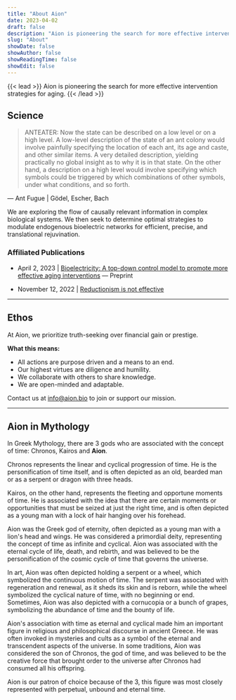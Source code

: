 ```yaml
---
title: "About Aion"
date: 2023-04-02
draft: false
description: "Aion is pioneering the search for more effective intervention strategies for aging."
slug: "About"
showDate: false
showAuthor: false
showReadingTime: false
showEdit: false
---
```

{{< lead >}}
Aion is pioneering the search for more effective intervention strategies for aging.
{{< /lead >}}

## Science
> ANTEATER: Now the state can be described on a low level or on a high level. A low-level description of the state of an ant colony would involve painfully specifying the location of each ant, its age and caste, and other similar items. A very detailed description, yielding practically no global insight as to why it is in that state. On the other hand, a description on a high level would involve specifying which symbols could be triggered by which combinations of other symbols, under what conditions, and so forth. 

— Ant Fugue | Gödel, Escher, Bach

We are exploring the flow of causally relevant information in complex biological systems. We then seek to determine optimal strategies to modulate endogenous bioelectric networks for efficient, precise, and translational rejuvination.

### Affiliated Publications

- April 2, 2023 | [Bioelectricity: A top-down control model to promote more effective aging interventions](https://osf.io/xjfmt/) — Preprint

- November 12, 2022 | [Reductionism is not effective](https://www.consciousrepository.com/p/reductionism-is-not-effective)
---
## Ethos

At Aion, we prioritize truth-seeking over financial gain or prestige. 

**What this means:**
- All actions are purpose driven and a means to an end.
- Our highest virtues are diligence and humility.
- We collaborate with others to share knowledge.
- We are open-minded and adaptable.

Contact us at [info@aion.bio](mailto:info@aion.bio) to join or support our mission.

---

## Aion in Mythology

In Greek Mythology, there are 3 gods who are associated with the concept of time: Chronos, Kairos and **Aion**.

Chronos represents the linear and cyclical progression of time. He is the personification of time itself, and is often depicted as an old, bearded man or as a serpent or dragon with three heads.

Kairos, on the other hand, represents the fleeting and opportune moments of time. He is associated with the idea that there are certain moments or opportunities that must be seized at just the right time, and is often depicted as a young man with a lock of hair hanging over his forehead. 

Aion was the Greek god of eternity, often depicted as a young man with a lion's head and wings. He was considered a primordial deity, representing the concept of time as infinite and cyclical. Aion was associated with the eternal cycle of life, death, and rebirth, and was believed to be the personification of the cosmic cycle of time that governs the universe.

In art, Aion was often depicted holding a serpent or a wheel, which symbolized the continuous motion of time. The serpent was associated with regeneration and renewal, as it sheds its skin and is reborn, while the wheel symbolized the cyclical nature of time, with no beginning or end. Sometimes, Aion was also depicted with a cornucopia or a bunch of grapes, symbolizing the abundance of time and the bounty of life.

Aion's association with time as eternal and cyclical made him an important figure in religious and philosophical discourse in ancient Greece. He was often invoked in mysteries and cults as a symbol of the eternal and transcendent aspects of the universe. In some traditions, Aion was considered the son of Chronos, the god of time, and was believed to be the creative force that brought order to the universe after Chronos had consumed all his offspring.

Aion is our patron of choice because of the 3, this figure was most closely represented with perpetual, unbound and eternal time.
    